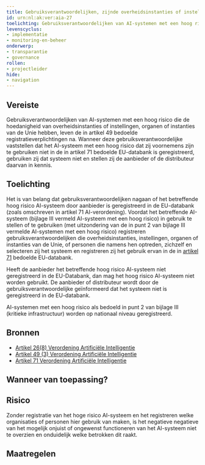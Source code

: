 ```yaml
---
title: Gebruiksverantwoordelijken, zijnde overheidsinstanties of instellingen, organen of instanties van de Unie, leven de registratieverplichting na als het gaat om een hoog risico AI-systeem
id: urn:nl:ak:ver:aia-27
toelichting: Gebruiksverantwoordelijken van AI-systemen met een hoog risico die de hoedanigheid van overheidsinstanties of instellingen, organen of instanties van de Unie hebben, leven de in artikel 49 bedoelde registratieverplichtingen na. Wanneer deze gebruiksverantwoordelijke vaststellen dat het AI-systeem met een hoog risico dat zij voornemens zijn te gebruiken niet in de in artikel 71 bedoelde EU-databank is geregistreerd, gebruiken zij dat systeem niet en stellen zij de aanbieder of de distributeur daarvan in kennis.
levenscyclus:
- implementatie
- monitoring-en-beheer
onderwerp:
- transparantie
- governance
rollen:
- projectleider
hide:
- navigation
---
```


<!-- tags -->
## Vereiste

Gebruiksverantwoordelijken van AI-systemen met een hoog risico die de hoedanigheid van overheidsinstanties of instellingen, organen of instanties van de Unie hebben, leven de in artikel 49 bedoelde registratieverplichtingen na.
Wanneer deze gebruiksverantwoordelijke vaststellen dat het AI-systeem met een hoog risico dat zij voornemens zijn te gebruiken niet in de in artikel 71 bedoelde EU-databank is
geregistreerd, gebruiken zij dat systeem niet en stellen zij de aanbieder of de distributeur daarvan in kennis.

## Toelichting

Het is van belang dat gebruiksverantwoordelijken nagaan of het betreffende hoog risico AI-systeem door aanbieder is geregistreerd in de EU-databank (zoals omschreven in artikel 71 AI-verordening).
Voordat het betreffende AI-systeem (bijlage III vermeld AI-systeem met een hoog risico) in gebruik te stellen of te gebruiken (met uitzondering van de in punt 2 van bijlage III vermelde AI-systemen met een hoog risico) registreren gebruiksverantwoordelijken die overheidsinstanties, instellingen, organen of instanties van de Unie, of personen die namens hen optreden, zichzelf en selecteren zij het systeem en registreren zij het gebruik ervan in de in [artikel 71](https://eur-lex.europa.eu/legal-content/NL/TXT/HTML/?uri=OJ:L_202401689#d1e7019-1-1) bedoelde EU-databank.

Heeft de aanbieder het betreffende hoog risico AI-systeem niet geregistreerd in de EU-Databank, dan mag het hoog risico AI-systeem niet worden gebruikt.
De aanbieder of distributeur wordt door de gebruiksverantwoordelijke geïnformeerd dat het systeem niet is geregistreerd in de EU-databank.

AI-systemen met een hoog risico als bedoeld in punt 2 van bijlage III (kritieke infrastructuur) worden op nationaal niveau geregistreerd.

## Bronnen
- [Artikel 26(8) Verordening Artificiële Intelligentie](https://eur-lex.europa.eu/legal-content/NL/TXT/HTML/?uri=OJ:L_202401689#d1e4350-1-1)
- [Artikel 49 (3) Verordening Artificiële Intelligentie](https://eur-lex.europa.eu/legal-content/NL/TXT/HTML/?uri=OJ:L_202401689#d1e5358-1-1)
- [Artikel 71 Verordening Artificiële Intelligentie](https://eur-lex.europa.eu/legal-content/NL/TXT/HTML/?uri=OJ:L_202401689#d1e7019-1-1)

## Wanneer van toepassing?


## Risico

Zonder registratie van het hoge risico AI-systeem en het registreren welke organisaties of personen hier gebruik van maken, is het negatieve negatieve van het mogelijk onjuist of ongewenst functioneren van het AI-systeem niet te overzien en onduidelijk welke betrokken dit raakt.
 

## Maatregelen

<!-- list_maatregelen vereiste/aia-27-gebruiksverantwoordelijken-registratieverplichtingen no-search no-onderwerp no-rol no-levenscyclus -->
